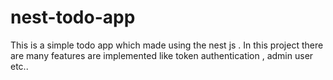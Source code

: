 # nest-todo-app
This is a simple todo app which made using the nest js . In this project there are many features are implemented like token authentication , admin user etc..    
